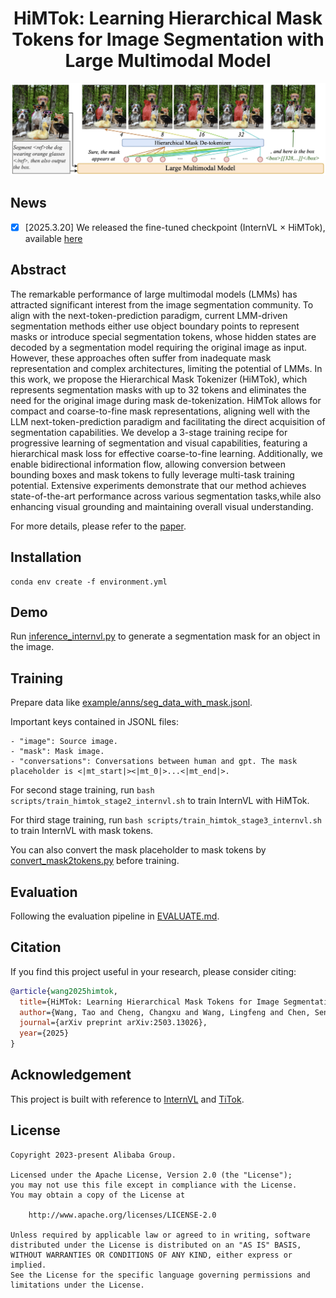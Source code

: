 <div align="center">

# HiMTok: Learning Hierarchical Mask Tokens for Image Segmentation with Large Multimodal Model

![perform](imgs/cover.jpeg)

</div>

## News
- [x] [2025.3.20] We released the fine-tuned checkpoint (InternVL $\times$ HiMTok), available [here](https://huggingface.co/yayafengzi/InternVL2_5-HiMTok-8B)

## Abstract
The remarkable performance of large multimodal models (LMMs) has attracted significant interest from the image segmentation community.
To align with the next-token-prediction paradigm, current LMM-driven segmentation methods either use object boundary points to represent masks or introduce special segmentation tokens, whose hidden states are decoded by a segmentation model requiring the original image as input.
However, these approaches often suffer from inadequate mask representation and complex architectures, limiting the potential of LMMs.
In this work, we propose the Hierarchical Mask Tokenizer (HiMTok), which represents segmentation masks with up to 32 tokens and eliminates the need for the original image during mask de-tokenization.
HiMTok allows for compact and coarse-to-fine mask representations, aligning well with the LLM next-token-prediction paradigm and facilitating the direct acquisition of segmentation capabilities.
We develop a 3-stage training recipe for progressive learning of segmentation and visual capabilities, featuring a hierarchical mask loss for effective coarse-to-fine learning.
Additionally, we enable bidirectional information flow, allowing conversion between bounding boxes and mask tokens to fully leverage multi-task training potential.
Extensive experiments demonstrate that our method achieves state-of-the-art performance across various segmentation tasks,while also enhancing visual grounding and maintaining overall visual understanding.

For more details, please refer to the [paper](https://arxiv.org/abs/2308.00692).

## Installation
```
conda env create -f environment.yml
```

## Demo
Run [inference_internvl.py](inference_internvl.py) to generate a segmentation mask for an object in the image.

## Training
Prepare data like [example/anns/seg_data_with_mask.jsonl](example/anns/seg_data_with_mask.jsonl).

Important keys contained in JSONL files:
```
- "image": Source image.
- "mask": Mask image.
- "conversations": Conversations between human and gpt. The mask placeholder is <|mt_start|><|mt_0|>...<|mt_end|>.
```

For second stage training, run `bash scripts/train_himtok_stage2_internvl.sh` to train InternVL with HiMTok.

For third stage training, run `bash scripts/train_himtok_stage3_internvl.sh` to train InternVL with mask tokens.

You can also convert the mask placeholder to mask tokens by [convert_mask2tokens.py](convert_mask2tokens.py) before training.

## Evaluation

Following the evaluation pipeline in [EVALUATE.md](EVALUATE.md).

## Citation
If you find this project useful in your research, please consider citing:

```BibTeX
@article{wang2025himtok,
  title={HiMTok: Learning Hierarchical Mask Tokens for Image Segmentation with Large Multimodal Model},
  author={Wang, Tao and Cheng, Changxu and Wang, Lingfeng and Chen, Senda and Zhao, Wuyue},
  journal={arXiv preprint arXiv:2503.13026},
  year={2025}
}
```

## Acknowledgement
This project is built with reference to [InternVL](https://github.com/OpenGVLab/InternVL) and [TiTok](https://github.com/bytedance/1d-tokenizer).

## License
```
Copyright 2023-present Alibaba Group.

Licensed under the Apache License, Version 2.0 (the "License");
you may not use this file except in compliance with the License.
You may obtain a copy of the License at

    http://www.apache.org/licenses/LICENSE-2.0

Unless required by applicable law or agreed to in writing, software
distributed under the License is distributed on an "AS IS" BASIS,
WITHOUT WARRANTIES OR CONDITIONS OF ANY KIND, either express or implied.
See the License for the specific language governing permissions and
limitations under the License.
```
